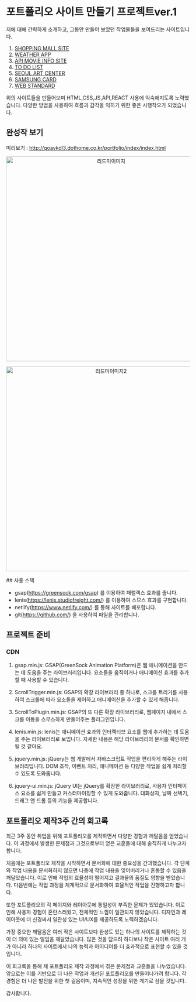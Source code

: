 # 포트폴리오 사이트 만들기 프로젝트ver.1

저에 대해 간략하게 소개하고, 그동안 만들어 보았던 작업물들을 보여드리는 사이트입니다.

1. [SHOPPING MALL SITE](https://remarkable-monstera-25cfcc.netlify.app/)
2. [WEATHER APP](https://monumental-hummingbird-b0c3ee.netlify.app/)
3. [API MOVIE INFO SITE](https://celebrated-torte-ecf85d.netlify.app/)
4. [TO DO LIST](https://celebrated-baklava-2ccfb5.netlify.app/)
5. [SEOUL ART CENTER](http://qoavkdl4.dothome.co.kr/seoulartscenter/index.html)
6. [SAMSUNG CARD](https://elegant-klepon-3fd064.netlify.app/)
7. [WEB STANDARD](https://celadon-griffin-6a779d.netlify.app/)

위의 사이트들을 만들어보며 HTML,CSS,JS,API,REACT 사용에 익숙해지도록 노력했습니다.
다양한 방법을 사용하여 흐름과 감각을 익히기 위한 좋은 시행착오가 되었습니다.

## 완성작 보기

미리보기 : http://qoavkdl3.dothome.co.kr/portfolio/index/index.html
<p align="center"><img width="560" alt="리드미이미지" src="https://github.com/Parkseolmin/New_Portfolio/assets/76764414/a93dba32-31d7-4b3b-8af7-11b738dd3cdd"></p>
<p align="center"><img width="560" alt="리드미이미지2" src="https://github.com/Parkseolmin/New_Portfolio/assets/76764414/e1d6ed31-b72b-403a-8bad-a268e510ed16"></p>
## 사용 스택

- gsap(https://greensock.com/gsap) 를 이용하여 패럴랙스 효과를 줍니다.
- lenis(https://lenis.studiofreight.com/) 를 이용하여 스므스 효과를 구현합니다.
- netlify(https://www.netlify.com/) 를 통해 사이트를 배포합니다.
- git(https://github.com/) 을 사용하여 파일을 관리합니다.

## 프로젝트 준비

### CDN
1. gsap.min.js: GSAP(GreenSock Animation Platform)은 웹 애니메이션을 만드는 데 도움을 주는 라이브러리입니다. 요소들을 움직이거나 애니메이션 효과를 추가할 때 사용할 수 있습니다.

2. ScrollTrigger.min.js: GSAP의 확장 라이브러리 중 하나로, 스크롤 트리거를 사용하여 스크롤에 따라 요소들을 제어하고 애니메이션을 추가할 수 있게 해줍니다.

3. ScrollToPlugin.min.js: GSAP의 또 다른 확장 라이브러리로, 웹페이지 내에서 스크롤 이동을 스무스하게 만들어주는 플러그인입니다.

4. lenis.min.js: lenis는 애니메이션 효과와 인터랙티브 요소를 웹에 추가하는 데 도움을 주는 라이브러리로 보입니다. 자세한 내용은 해당 라이브러리의 문서를 확인하면 될 것 같아요.

5. jquery.min.js: jQuery는 웹 개발에서 자바스크립트 작업을 편리하게 해주는 라이브러리입니다. DOM 조작, 이벤트 처리, 애니메이션 등 다양한 작업을 쉽게 처리할 수 있도록 도와줍니다.

6. jquery-ui.min.js: jQuery UI는 jQuery를 확장한 라이브러리로, 사용자 인터페이스 요소를 쉽게 만들고 커스터마이징할 수 있게 도와줍니다. 대화상자, 날짜 선택기, 드래그 앤 드롭 등의 기능을 제공합니다.

## 포트폴리오 제작3주 간의 회고록

최근 3주 동안 취업을 위해 포트폴리오를 제작하면서 다양한 경험과 깨달음을 얻었습니다. 이 과정에서 발생한 문제점과 그것으로부터 얻은 교훈들에 대해 솔직하게 나누고자 합니다.

처음에는 포트폴리오 제작을 시작하면서 문서화에 대한 중요성을 간과했습니다. 각 단계와 작업 내용을 문서화하지 않으면 나중에 작업 내용을 잊어버리거나 혼동할 수 있음을 깨달았습니다. 이로 인해 작업의 효율성이 떨어지고 결과물의 품질도 영향을 받았습니다. 다음번에는 작업 과정을 체계적으로 문서화하여 효율적인 작업을 진행하고자 합니다.

또한 포트폴리오의 각 페이지와 레이아웃에 통일성이 부족한 문제가 있었습니다. 이로 인해 사용자 경험이 혼란스러웠고, 전체적인 느낌이 일관되지 않았습니다. 디자인과 레이아웃에 더 신경써서 일관성 있는 UI/UX를 제공하도록 노력하겠습니다.

가장 중요한 깨달음은 여러 작은 사이트보다 완성도 있는 하나의 사이트를 제작하는 것이 더 의미 있는 일임을 깨달았습니다. 많은 것을 담으려 하다보니 작은 사이트 여러 개가 아니라 하나의 사이트에서 나의 능력과 아이디어를 더 효과적으로 표현할 수 있을 것입니다.

이 회고록을 통해 제 포트폴리오 제작 과정에서 겪은 문제점과 교훈들을 나누었습니다. 앞으로는 이를 기반으로 더 나은 작업과 개선된 포트폴리오를 만들어나가려 합니다. 각 경험은 더 나은 발전을 위한 첫 걸음이며, 지속적인 성장을 위한 계기로 삼을 것입니다.

감사합니다.

